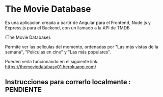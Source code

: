 # The Movie Database

Es una aplicacion creada a partir de Angular para el Frontend, Node.js y Express.js para el Backend, con un llamado a la API de TMDB 

(The Movie Database).

Permite ver las películas del momento, ordenadas por "Las más vistas de la semana", "Películas en cine" y "Las más populares".  

Pueden verla funcionando en el siguiente link: https://themoviedatabase01.herokuapp.com/

## Instrucciones para correrlo localmente : PENDIENTE
